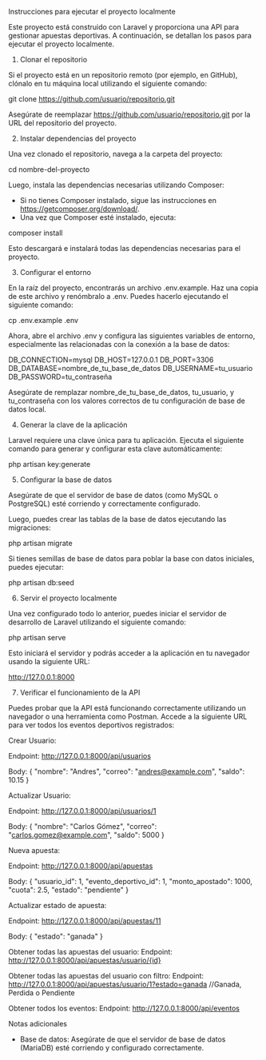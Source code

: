 Instrucciones para ejecutar el proyecto localmente

Este proyecto está construido con Laravel y proporciona una API para gestionar apuestas deportivas. A continuación, se detallan los pasos para ejecutar el proyecto localmente.

1. Clonar el repositorio

Si el proyecto está en un repositorio remoto (por ejemplo, en GitHub), clónalo en tu máquina local utilizando el siguiente comando:

git clone https://github.com/usuario/repositorio.git

Asegúrate de reemplazar https://github.com/usuario/repositorio.git por la URL del repositorio del proyecto.

2. Instalar dependencias del proyecto

Una vez clonado el repositorio, navega a la carpeta del proyecto:

cd nombre-del-proyecto

Luego, instala las dependencias necesarias utilizando Composer:

- Si no tienes Composer instalado, sigue las instrucciones en https://getcomposer.org/download/.
- Una vez que Composer esté instalado, ejecuta:

composer install

Esto descargará e instalará todas las dependencias necesarias para el proyecto.

3. Configurar el entorno

En la raíz del proyecto, encontrarás un archivo .env.example. Haz una copia de este archivo y renómbralo a .env. Puedes hacerlo ejecutando el siguiente comando:

cp .env.example .env

Ahora, abre el archivo .env y configura las siguientes variables de entorno, especialmente las relacionadas con la conexión a la base de datos:

DB_CONNECTION=mysql
DB_HOST=127.0.0.1
DB_PORT=3306
DB_DATABASE=nombre_de_tu_base_de_datos
DB_USERNAME=tu_usuario
DB_PASSWORD=tu_contraseña

Asegúrate de remplazar nombre_de_tu_base_de_datos, tu_usuario, y tu_contraseña con los valores correctos de tu configuración de base de datos local.

4. Generar la clave de la aplicación

Laravel requiere una clave única para tu aplicación. Ejecuta el siguiente comando para generar y configurar esta clave automáticamente:

php artisan key:generate

5. Configurar la base de datos

Asegúrate de que el servidor de base de datos (como MySQL o PostgreSQL) esté corriendo y correctamente configurado.

Luego, puedes crear las tablas de la base de datos ejecutando las migraciones:

php artisan migrate

Si tienes semillas de base de datos para poblar la base con datos iniciales, puedes ejecutar:

php artisan db:seed

6. Servir el proyecto localmente

Una vez configurado todo lo anterior, puedes iniciar el servidor de desarrollo de Laravel utilizando el siguiente comando:

php artisan serve

Esto iniciará el servidor y podrás acceder a la aplicación en tu navegador usando la siguiente URL:

http://127.0.0.1:8000

7. Verificar el funcionamiento de la API

Puedes probar que la API está funcionando correctamente utilizando un navegador o una herramienta como Postman. Accede a la siguiente URL para ver todos los eventos deportivos registrados:

Crear Usuario: 

Endpoint: http://127.0.0.1:8000/api/usuarios

Body: {
  "nombre": "Andres",
  "correo": "andres@example.com",
  "saldo": 10.15
}

Actualizar Usuario:

Endpoint: http://127.0.0.1:8000/api/usuarios/1

Body: {
  "nombre": "Carlos Gómez",
  "correo": "carlos.gomez@example.com",
  "saldo": 5000
}

Nueva apuesta: 

Endpoint: http://127.0.0.1:8000/api/apuestas

Body: {
    "usuario_id": 1,
    "evento_deportivo_id": 1,
    "monto_apostado": 1000,
    "cuota": 2.5,
    "estado": "pendiente"
}

Actualizar estado de apuesta:

Endpoint: http://127.0.0.1:8000/api/apuestas/11

Body: {
    "estado": "ganada"
}

Obtener todas las apuestas del usuario:
Endpoint: http://127.0.0.1:8000/api/apuestas/usuario/{id}

Obtener todas las apuestas del usuario con filtro:
Endpoint: http://127.0.0.1:8000/api/apuestas/usuario/1?estado=ganada //Ganada, Perdida o Pendiente

Obtener todos los eventos:
Endpoint: http://127.0.0.1:8000/api/eventos

Notas adicionales

- Base de datos: Asegúrate de que el servidor de base de datos (MariaDB) esté corriendo y configurado correctamente.
